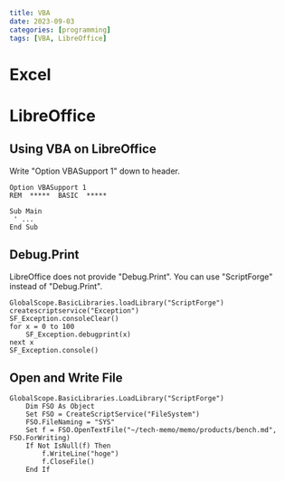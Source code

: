 ```yaml
title: VBA
date: 2023-09-03
categories: [programming]
tags: [VBA, LibreOffice]
```

# Excel



# LibreOffice

## Using VBA on LibreOffice

Write "Option VBASupport 1" down to header.

```vbnet
Option VBASupport 1
REM  *****  BASIC  *****

Sub Main
 ' ...
End Sub
```

## Debug.Print

LibreOffice does not provide "Debug.Print".
You can use "ScriptForge" instead of "Debug.Print".


```vbnet
GlobalScope.BasicLibraries.loadLibrary("ScriptForge")
createscriptservice("Exception")
SF_Exception.consoleClear()
for x = 0 to 100
    SF_Exception.debugprint(x)
next x
SF_Exception.console()
```

## Open and Write File

```vbnet
GlobalScope.BasicLibraries.LoadLibrary("ScriptForge")
	Dim FSO As Object
	Set FSO = CreateScriptService("FileSystem")
	FSO.FileNaming = "SYS"
	Set f = FSO.OpenTextFile("~/tech-memo/memo/products/bench.md", FSO.ForWriting)
	If Not IsNull(f) Then
		f.WriteLine("hoge")
		f.CloseFile()
	End If
```
